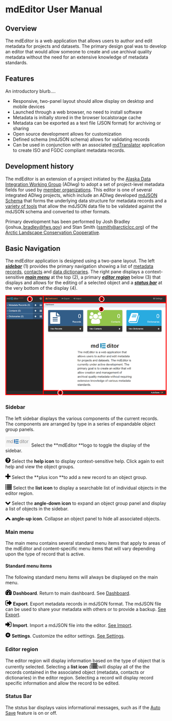 # mdEditor User Manual

## Overview

The mdEditor is a web application that allows users to author and edit metadata for projects and datasets. The primary design goal was to develop an editor that would allow someone to create and use archival quality metadata without the need for an extensive knowledge of metadata standards.

## Features

An introductory blurb....

* Responsive, two-panel layout should allow display on desktop and mobile devices
* Launched through a web browser, no need to install software
* Metadata is initially stored in the browser localstorage cache
* Metadata can be exported as a text file \(JSON format\) for archiving or sharing
* Open source development allows for customization
* Defined schema \(mdJSON schema\) allows for validating records
* Can be used in conjunction with an associated [mdTranslator](https://github.com/adiwg/mdTranslator) application to create ISO and FGDC compliant metadata records.

## Development history

The mdEditor is an extension of a project initiated by the [Alaska Data Integration Working Group](http://www.adiwg.org/about/) \(ADIwg\) to adopt a set of project-level metadata fields for used by [member organizations](http://www.adiwg.org/about/#contributing-organizations). This editor is one of several integrated ADIwg projects, which include an ADIwg developed [mdJSON Schema](https://github.com/adiwg/mdJson-schemas) that forms the underlying data structure for metadata records and a [variety of tools](http://mdtools.adiwg.org/#popup-welcome) that allow the mdJSON data file to be validated against the mdJSON schema and converted to other formats.

Primary development has been performed by Josh Bradley \(joshua\_bradley@fws.gov\) and Stan Smith \(ssmith@arcticlcc.org\) of the [Arctic Landscape Conservation Cooperative](http://arcticlcc.org/).

## Basic Navigation

The mdEditor application is designed using a two-pane layout. The left [_**sidebar**_](#sidebar) \(1\) provides the primary navigation showing a list of [metadata records](/records.md), [contacts](/contacts.md) and [data dictionaries](/dictionaries.md). The right pane displays a context-sensitive [_**main menu**_](#main-menu) at the top \(2\), a primary [_**editor region**_](#editor-region) below \(3\) that displays and allows for the editing of a selected object and a [_**status bar**_](#status-bar) at the very bottom of the display \(4\).

![](/assets/mdEditor_areas.png)

### Sidebar

The left sidebar displays the various components of the current records. The components are arranged by type in a series of expandable object group panels.

![](/assets/mdEditor_logo_32.png)   Select the **mdEditor **logo to toggle the display of the sidebar.

![](/assets/symbol_question-circle_16.png) Select the **help icon** to display context-sensitive help. Click again to exit help and view the object groups.

![](/assets/symbol_plus_16.png) Select the **plus icon **to add a new record to an object group.

![](/assets/symbol_list_16.png) Select the **list icon** to display a searchable list of individual objects in the editor region.

![](/assets/symbol_angle-down_16.png) Select the **angle-down icon** to expand an object group panel and display a list of objects in the sidebar.

![](/assets/symbol_angle-up_16.png) **angle-up icon**. Collapse an object panel to hide all associated objects.

### Main menu

The main menu contains several standard menu items that apply to areas of the mdEditor and content-specific menu items that will vary depending upon the type of record that is active.

#### Standard menu items

The following standard menu items will always be displayed on the  main menu.

![](/assets/symbol_dashboard_16.png) **Dashboard**. Return to main dashboard. See [Dashboard](/dashboard.md).

![](/assets/symbol_sign-out_16.png) **Export**. Export metadata records in mdJSON format. The mdJSON file can be used to share your metadata with others or to provide a backup. [See Export](/export.md).

![](/assets/symbol_sign-in_16.png) **Import**. Import a mdJSON file into the editor. [See Import](/import.md).

![](/assets/symbol_cog_16.png) **Settings**. Customize the editor settings. [See Settings](/settings.md).

### Editor region

The editor region will display information based on the type of object that is currently selected. Selecting a **list icon** \(![](/assets/symbol_list_16.png)\)will display all of the the records contained in the associated object \(metadata, contacts or dictionaries\) in the editor region. Selecting a record will display record specific information and allow the record to be edited.

### Status Bar

The ststus bar displays vaios informational messages, such as if the [Auto Save](/settings.md) feature is on or off.

